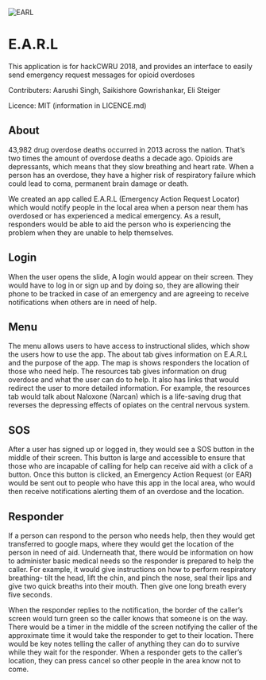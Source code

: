 ![EARL](http://oi63.tinypic.com/2s1aqrm.jpg)
# E.A.R.L
This application is for hackCWRU 2018, and provides an interface to easily send emergency request messages for opioid overdoses

Contributers: Aarushi Singh, Saikishore Gowrishankar, Eli Steiger

Licence: MIT (information in LICENCE.md)
## About
43,982 drug overdose deaths occurred in 2013 across the nation. That’s two times the amount of overdose deaths a decade ago. Opioids are depressants, which means that they slow breathing and heart rate. When a person has an overdose, they have a higher risk of respiratory failure which could lead to coma, permanent brain damage or death. 

We created an app called E.A.R.L (Emergency Action Request Locator) which would notify people in the local area when a person near them has overdosed or has experienced a medical emergency. As a result, responders would be able to aid the person who is experiencing the problem when they are unable to help themselves.

## Login
When the user opens the slide, A login would appear on their screen. They would have to log in or sign up and by doing so, they are allowing their phone to be tracked in case of an emergency and are agreeing to receive notifications when others are in need of help.

## Menu
The menu allows users to have access to instructional slides, which show the users how to use the app. The about tab gives information on E.A.R.L and the purpose of the app. The map is shows responders the location of those who need help. The resources tab gives information on drug overdose and what the user can do to help. It also has links that would redirect the user to more detailed information. For example, the resources tab would talk about Naloxone (Narcan) which is a life-saving drug that reverses the depressing effects of opiates on the central nervous system.

## SOS
After a user has signed up or logged in, they would see a SOS button in the middle of their screen. This button is large and accessible to ensure that those who are incapable of calling for help can receive aid with a click of a button. Once this button is clicked, an Emergency Action Request (or EAR) would be sent out to people who have this app in the local area, who would then receive notifications alerting them of an overdose and the location. 

## Responder
If a person can respond to the person who needs help, then they would get transferred to google maps, where they would get the location of the person in need of aid. Underneath that, there would be information on how to administer basic medical needs so the responder is prepared to help the caller. For example, it would give instructions on how to perform respiratory breathing- tilt the head, lift the chin, and pinch the nose, seal their lips and give two quick breaths into their mouth. Then give one long breath every five seconds.


When the responder replies to the notification, the border of the caller’s screen would turn green so the caller knows that someone is on the way. There would be a timer in the middle of the screen notifying the caller of the approximate time it would take the responder to get to their location. There would be key notes telling the caller of anything they can do to survive while they wait for the responder. When a responder gets to the caller’s location, they can press cancel so other people in the area know not to come.


